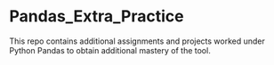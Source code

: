 # Pandas_Extra_Practice
This repo contains additional assignments and projects worked under Python Pandas to obtain additional mastery of the tool.
